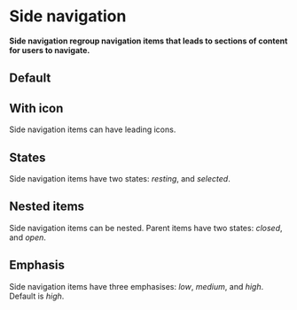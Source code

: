 # Side navigation

**Side navigation regroup navigation items that leads to sections of content for users to navigate.**

## Default

<demo-block component="side-navigation" partial="default" has-theme-switcher="false"></demo-block>

## With icon

Side navigation items can have leading icons.

<demo-block component="side-navigation" partial="with-icon" has-theme-switcher="false"></demo-block>

## States

Side navigation items have two states: _resting_, and _selected_.

<demo-block component="side-navigation" partial="states" has-theme-switcher="false"></demo-block>

## Nested items

Side navigation items can be nested. Parent items have two states: _closed_, and _open_.

<demo-block component="side-navigation" partial="nested" has-theme-switcher="false"></demo-block>

## Emphasis

Side navigation items have three emphasises: _low_, _medium_, and _high_. Default is _high_.

<demo-block component="side-navigation" partial="emphasis" has-theme-switcher="false"></demo-block>
